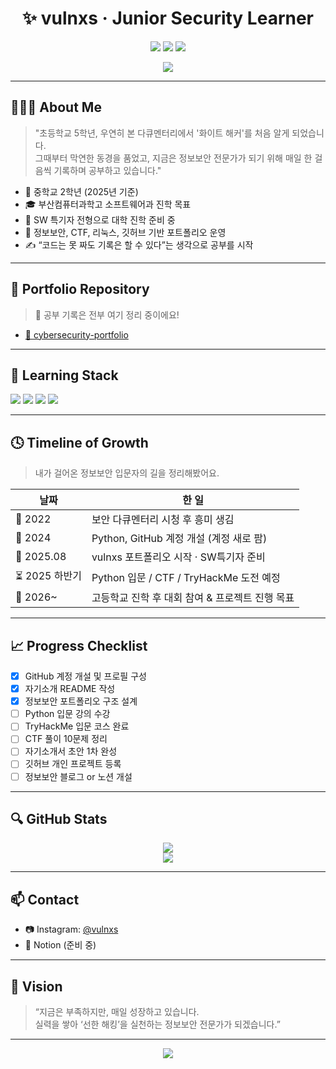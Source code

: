 <h1 align="center">✨ vulnxs · Junior Security Learner</h1>

<p align="center">
  <img src="https://img.shields.io/badge/Info-Security-000000?style=flat-square&logo=github" />
  <img src="https://img.shields.io/badge/CTF%20Beginner-232323?style=flat-square&logo=protonmail" />
  <img src="https://img.shields.io/badge/Middle%20School%202nd%20Grade-blue?style=flat-square" />
</p>

<p align="center">
  <img src="https://readme-typing-svg.demolab.com?font=Fira+Code&duration=3000&pause=500&color=00F3FF&center=true&vCenter=true&width=460&lines=기록이+성장이다.;정보보안+입문자입니다.;SW+특기자+전형을+준비중입니다.;하루+한걸음씩+앞으로+나아가는+중..." />
</p>

---

## 👨🏻‍💻 About Me

> "초등학교 5학년, 우연히 본 다큐멘터리에서 '화이트 해커'를 처음 알게 되었습니다.  
> 그때부터 막연한 동경을 품었고, 지금은 정보보안 전문가가 되기 위해 매일 한 걸음씩 기록하며 공부하고 있습니다."

- 🏫 중학교 2학년 (2025년 기준)
- 🎓 부산컴퓨터과학고 소프트웨어과 진학 목표
- 🎯 SW 특기자 전형으로 대학 진학 준비 중
- 🔐 정보보안, CTF, 리눅스, 깃허브 기반 포트폴리오 운영
- ✍️ “코드는 못 짜도 기록은 할 수 있다”는 생각으로 공부를 시작

---

## 📁 Portfolio Repository

> 🔗 공부 기록은 전부 여기 정리 중이에요!

- [📂 cybersecurity-portfolio](https://github.com/vulnxs/cybersecurity-portfolio)

---

## 🧰 Learning Stack

<p>
  <img src="https://img.shields.io/badge/Python-3776AB?style=for-the-badge&logo=python&logoColor=white" />
  <img src="https://img.shields.io/badge/Linux-FCC624?style=for-the-badge&logo=linux&logoColor=black" />
  <img src="https://img.shields.io/badge/Git-F05032?style=for-the-badge&logo=git&logoColor=white" />
  <img src="https://img.shields.io/badge/Markdown-000000?style=for-the-badge&logo=markdown&logoColor=white" />
</p>

---

## 🕓 Timeline of Growth

> 내가 걸어온 정보보안 입문자의 길을 정리해봤어요.

| 날짜 | 한 일 |
|------|-------|
| 📌 2022 | 보안 다큐멘터리 시청 후 흥미 생김 |
| 📌 2024 | Python, GitHub 계정 개설 (계정 새로 팜) |
| 📌 2025.08 | vulnxs 포트폴리오 시작 · SW특기자 준비 |
| ⏳ 2025 하반기 | Python 입문 / CTF / TryHackMe 도전 예정 |
| 🎯 2026~ | 고등학교 진학 후 대회 참여 & 프로젝트 진행 목표 |

---

## 📈 Progress Checklist

- [x] GitHub 계정 개설 및 프로필 구성
- [x] 자기소개 README 작성
- [x] 정보보안 포트폴리오 구조 설계
- [ ] Python 입문 강의 수강
- [ ] TryHackMe 입문 코스 완료
- [ ] CTF 풀이 10문제 정리
- [ ] 자기소개서 초안 1차 완성
- [ ] 깃허브 개인 프로젝트 등록
- [ ] 정보보안 블로그 or 노션 개설

---

## 🔍 GitHub Stats

<p align="center">
  <img src="https://github-readme-stats.vercel.app/api?username=vulnxs&show_icons=true&theme=tokyonight" />
  <br/>
  <img src="https://github-readme-stats.vercel.app/api/top-langs/?username=vulnxs&layout=compact&theme=tokyonight" />
</p>

---

## 📫 Contact

- 📷 Instagram: [@vulnxs](https://instagram.com/아이디)
- 🧠 Notion (준비 중)

---

## 🌱 Vision

> “지금은 부족하지만, 매일 성장하고 있습니다.  
> 실력을 쌓아 ‘선한 해킹’을 실천하는 정보보안 전문가가 되겠습니다.”

---

<p align="center">
  <img src="https://capsule-render.vercel.app/api?type=waving&color=gradient&height=180&section=footer" />
</p>
